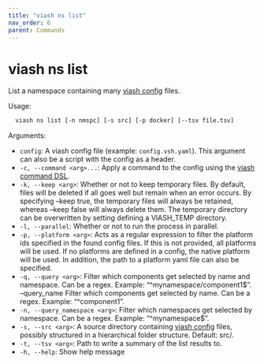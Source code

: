 ```yaml
---
title: "viash ns list"
nav_order: 6
parent: Commands
---
```


# viash ns list

List a namespace containing many [viash config](/config) files.

Usage:

``` bash
  viash ns list [-n nmspc] [-s src] [-p docker] [--tsv file.tsv]
```

Arguments:

  - `config`: A viash config file (example: `config.vsh.yaml`). This
    argument can also be a script with the config as a header.
  - `-c, --command <arg>...`: Apply a command to the config using the
    [viash command DSL](/dsl).
  - `-k, --keep <arg>`: Whether or not to keep temporary files. By
    default, files will be deleted if all goes well but remain when an
    error occurs. By specifying –keep true, the temporary files will
    always be retained, whereas –keep false will always delete them. The
    temporary directory can be overwritten by setting defining a
    VIASH\_TEMP directory.
  - `-l, --parallel`: Whether or not to run the process in parallel.
  - `-p, --platform <arg>`: Acts as a regular expression to filter the
    platform ids specified in the found config files. If this is not
    provided, all platforms will be used. If no platforms are defined in
    a config, the native platform will be used. In addition, the path to
    a platform yaml file can also be specified.
  - `-q, --query <arg>`: Filter which components get selected by name
    and namespace. Can be a regex. Example: “^mynamespace/component1$”.
    –query\_name <arg> Filter which components get selected by name.
    Can be a regex. Example: “^component1”.
  - `-n, --query_namespace <arg>`: Filter which namespaces get selected
    by namespace. Can be a regex. Example: “^mynamespace$”.
  - `-s, --src <arg>`: A source directory containing [viash
    config](/config) files, possibly structured in a hierarchical folder
    structure. Default: src/.
  - `-t, --tsv <arg>`: Path to write a summary of the list results to.
  - `-h, --help`: Show help message
